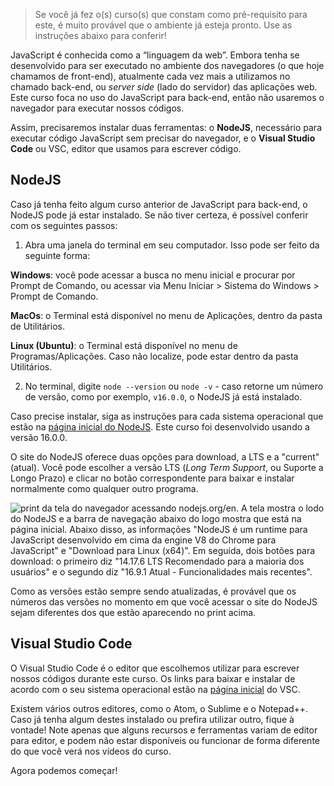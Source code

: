 > Se você já fez o(s) curso(s) que constam como pré-requisito para este, é muito provável que o ambiente já esteja pronto. Use as instruções abaixo para conferir!

JavaScript é conhecida como a “linguagem da web”. Embora tenha se desenvolvido para ser executado no ambiente dos navegadores (o que hoje chamamos de front-end), atualmente cada vez mais a utilizamos no chamado back-end, ou _server side_ (lado do servidor) das aplicações web. Este curso foca no uso do JavaScript para back-end, então não usaremos o navegador para executar nossos códigos.

Assim, precisaremos instalar duas ferramentas: o **NodeJS**, necessário para executar código JavaScript sem precisar do navegador, e o **Visual Studio Code** ou VSC, editor que usamos para escrever código.

## NodeJS

Caso já tenha feito algum curso anterior de JavaScript para back-end, o NodeJS pode já estar instalado. Se não tiver certeza, é possível conferir com os seguintes passos:

1) Abra uma janela do terminal em seu computador. Isso pode ser feito da seguinte forma:

**Windows**: você pode acessar a busca no menu inicial e procurar por Prompt de Comando, ou acessar via Menu Iniciar > Sistema do Windows > Prompt de Comando.

**MacOs**: o Terminal está disponível no menu de Aplicações, dentro da pasta de Utilitários.

**Linux (Ubuntu)**: o Terminal está disponível no menu de Programas/Aplicações. Caso não localize, pode estar dentro da pasta Utilitários.

2) No terminal, digite `node --version` ou `node -v` - caso retorne um número de versão, como por exemplo, `v16.0.0`, o NodeJS já está instalado.

Caso precise instalar, siga as instruções para cada sistema operacional que estão na [página inicial do NodeJS](https://nodejs.org/pt-br/). Este curso foi desenvolvido usando a versão 16.0.0.

O site do NodeJS oferece duas opções para download, a LTS e a "current" (atual). Você pode escolher a versão LTS (_Long Term Support_, ou Suporte a Longo Prazo) e clicar no botão correspondente para baixar e instalar normalmente como qualquer outro programa.

![print da tela do navegador acessando nodejs.org/en. A tela mostra o lodo do NodeJS e a barra de navegação abaixo do logo mostra que está na página inicial. Abaixo disso, as informações "NodeJS é um runtime para JavaScript desenvolvido em cima da engine V8 do Chrome para JavaScript" e "Download para Linux (x64)". Em seguida, dois botões para download: o primeiro diz "14.17.6 LTS Recomendado para a maioria dos usuários" e o segundo diz "16.9.1 Atual - Funcionalidades mais recentes".](https://cdn3.gnarususercontent.com.br/2496-nodejs/01/open.png)

Como as versões estão sempre sendo atualizadas, é provável que os números das versões no momento em que você acessar o site do NodeJS sejam diferentes dos que estão aparecendo no print acima.

## Visual Studio Code

O Visual Studio Code é o editor que escolhemos utilizar para escrever nossos códigos durante este curso. Os links para baixar e instalar de acordo com o seu sistema operacional estão na [página inicial](https://code.visualstudio.com/) do VSC.

Existem vários outros editores, como o Atom, o Sublime e o Notepad++. Caso já tenha algum destes instalado ou prefira utilizar outro, fique à vontade! Note apenas que alguns recursos e ferramentas variam de editor para editor, e podem não estar disponíveis ou funcionar de forma diferente do que você verá nos vídeos do curso.

Agora podemos começar!